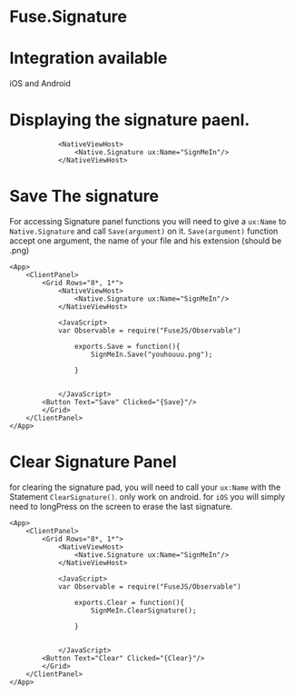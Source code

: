 # Fuse.Signature

# Integration available

iOS and Android




# Displaying the signature paenl.

```
			<NativeViewHost>
				<Native.Signature ux:Name="SignMeIn"/>
			</NativeViewHost>

```


# Save The signature

For accessing Signature panel functions you will need to give a `ux:Name` to `Native.Signature` and call `Save(argument)` on it.
`Save(argument)` function accept one argument, the name of your file and his extension (should be .png)

```
<App>
	<ClientPanel>
		<Grid Rows="8*, 1*">
			<NativeViewHost>
				<Native.Signature ux:Name="SignMeIn"/>
			</NativeViewHost>

			<JavaScript>
			var Observable = require("FuseJS/Observable")

				exports.Save = function(){
					SignMeIn.Save("youhouuu.png");

				}


			</JavaScript>
		<Button Text="Save" Clicked="{Save}"/>
		</Grid>
	</ClientPanel>
</App>
```

# Clear Signature Panel

for clearing the signature pad, you will need to call your `ux:Name` with the Statement `ClearSignature()`. only work on android.
for `iOS` you will simply need to longPress on the screen to erase the last signature.

```
<App>
	<ClientPanel>
		<Grid Rows="8*, 1*">
			<NativeViewHost>
				<Native.Signature ux:Name="SignMeIn"/>
			</NativeViewHost>

			<JavaScript>
			var Observable = require("FuseJS/Observable")

				exports.Clear = function(){
					SignMeIn.ClearSignature();

				}


			</JavaScript>
		<Button Text="Clear" Clicked="{Clear}"/>
		</Grid>
	</ClientPanel>
</App>
```



